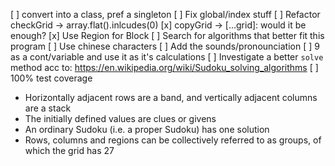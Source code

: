 [ ] convert into a class, pref a singleton
[ ] Fix global/index stuff
[ ] Refactor checkGrid -> array.flat().inlcudes(0)
[x] copyGrid -> [...grid]: would it be enough?
[x] Use Region for Block
[ ] Search for algorithms that better fit this program
[ ] Use chinese characters
[ ] Add the sounds/pronounciation
[ ] 9 as a cont/variable and use it as it's calculations
[ ] Investigate a better `solve` method acc to: https://en.wikipedia.org/wiki/Sudoku_solving_algorithms
[ ] 100% test coverage

-   Horizontally adjacent rows are a band, and vertically adjacent columns are a stack
-   The initially defined values are clues or givens
-   An ordinary Sudoku (i.e. a proper Sudoku) has one solution
-   Rows, columns and regions can be collectively referred to as groups, of which the grid has 27

